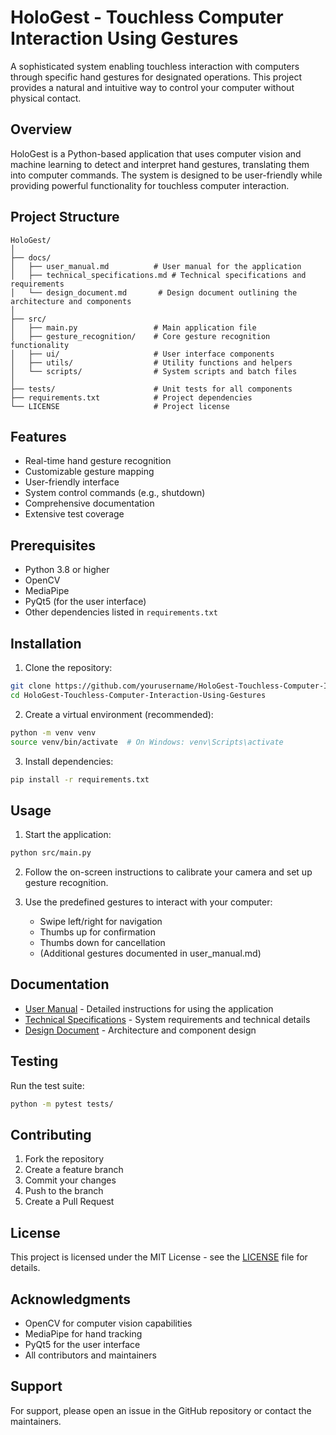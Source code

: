 # HoloGest - Touchless Computer Interaction Using Gestures

A sophisticated system enabling touchless interaction with computers through specific hand gestures for designated operations. This project provides a natural and intuitive way to control your computer without physical contact.

## Overview

HoloGest is a Python-based application that uses computer vision and machine learning to detect and interpret hand gestures, translating them into computer commands. The system is designed to be user-friendly while providing powerful functionality for touchless computer interaction.

## Project Structure

```
HoloGest/
│
├── docs/
│   ├── user_manual.md          # User manual for the application
│   ├── technical_specifications.md # Technical specifications and requirements
│   └── design_document.md       # Design document outlining the architecture and components
│
├── src/
│   ├── main.py                 # Main application file
│   ├── gesture_recognition/    # Core gesture recognition functionality
│   ├── ui/                     # User interface components
│   ├── utils/                  # Utility functions and helpers
│   └── scripts/                # System scripts and batch files
│
├── tests/                      # Unit tests for all components
├── requirements.txt            # Project dependencies
└── LICENSE                     # Project license
```

## Features

- Real-time hand gesture recognition
- Customizable gesture mapping
- User-friendly interface
- System control commands (e.g., shutdown)
- Comprehensive documentation
- Extensive test coverage

## Prerequisites

- Python 3.8 or higher
- OpenCV
- MediaPipe
- PyQt5 (for the user interface)
- Other dependencies listed in `requirements.txt`

## Installation

1. Clone the repository:
```bash
git clone https://github.com/yourusername/HoloGest-Touchless-Computer-Interaction-Using-Gestures.git
cd HoloGest-Touchless-Computer-Interaction-Using-Gestures
```

2. Create a virtual environment (recommended):
```bash
python -m venv venv
source venv/bin/activate  # On Windows: venv\Scripts\activate
```

3. Install dependencies:
```bash
pip install -r requirements.txt
```

## Usage

1. Start the application:
```bash
python src/main.py
```

2. Follow the on-screen instructions to calibrate your camera and set up gesture recognition.

3. Use the predefined gestures to interact with your computer:
   - Swipe left/right for navigation
   - Thumbs up for confirmation
   - Thumbs down for cancellation
   - (Additional gestures documented in user_manual.md)

## Documentation

- [User Manual](docs/user_manual.md) - Detailed instructions for using the application
- [Technical Specifications](docs/technical_specifications.md) - System requirements and technical details
- [Design Document](docs/design_document.md) - Architecture and component design

## Testing

Run the test suite:
```bash
python -m pytest tests/
```

## Contributing

1. Fork the repository
2. Create a feature branch
3. Commit your changes
4. Push to the branch
5. Create a Pull Request

## License

This project is licensed under the MIT License - see the [LICENSE](LICENSE) file for details.

## Acknowledgments

- OpenCV for computer vision capabilities
- MediaPipe for hand tracking
- PyQt5 for the user interface
- All contributors and maintainers

## Support

For support, please open an issue in the GitHub repository or contact the maintainers.
